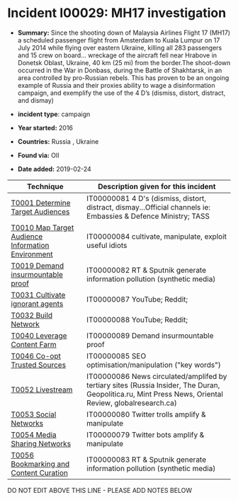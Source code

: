 # Incident I00029: MH17 investigation

* **Summary:** Since the shooting down of Malaysia Airlines Flight 17 (MH17) a scheduled passenger flight from Amsterdam to Kuala Lumpur on 17 July 2014 while flying over eastern Ukraine, killing all 283 passengers and 15 crew on board… wreckage of the aircraft fell near Hrabove in Donetsk Oblast, Ukraine, 40 km (25 mi) from the border.The shoot-down occurred in the War in Donbass, during the Battle of Shakhtarsk, in an area controlled by pro-Russian rebels. This has proven to be an ongoing example of Russia and their proxies ability to wage a disinformation campaign, and exemplify the use of the 4 D’s (dismiss, distort, distract, and dismay) 

* **incident type**: campaign

* **Year started:** 2016

* **Countries:** Russia , Ukraine

* **Found via:** OII

* **Date added:** 2019-02-24
 

| Technique | Description given for this incident |
| --------- | ------------------------- |
| [T0001 Determine Target Audiences](../generated_pages/techniques/T0001.md) | IT00000081 4 D's (dismiss, distort, distract, dismay...Official channels ie: Embassies & Defence Ministry; TASS |
| [T0010 Map Target Audience Information Environment](../generated_pages/techniques/T0010.md) | IT00000084 cultivate, manipulate, exploit useful idiots |
| [T0019 Demand insurmountable proof](../generated_pages/techniques/T0019.md) | IT00000082 RT & Sputnik generate information pollution (synthetic media) |
| [T0031 Cultivate ignorant agents](../generated_pages/techniques/T0031.md) | IT00000087 YouTube; Reddit;  |
| [T0032 Build Network](../generated_pages/techniques/T0032.md) | IT00000088 YouTube; Reddit;  |
| [T0040 Leverage Content Farm](../generated_pages/techniques/T0040.md) | IT00000089 Demand insurmountable proof |
| [T0046 Co-opt Trusted Sources](../generated_pages/techniques/T0046.md) | IT00000085 SEO optimisation/manipulation ("key words") |
| [T0052 Livestream](../generated_pages/techniques/T0052.md) | IT00000086 News circulated/amplifed by tertiary sites (Russia Insider, The Duran, Geopolitica.ru, Mint Press News, Oriental Review, globalresearch.ca) |
| [T0053  Social Networks](../generated_pages/techniques/T0053.md) | IT00000080 Twitter trolls amplify & manipulate |
| [T0054 Media Sharing Networks](../generated_pages/techniques/T0054.md) | IT00000079 Twitter bots amplify & manipulate |
| [T0056 Bookmarking and Content Curation](../generated_pages/techniques/T0056.md) | IT00000083 RT & Sputnik generate information pollution (synthetic media) |


DO NOT EDIT ABOVE THIS LINE - PLEASE ADD NOTES BELOW